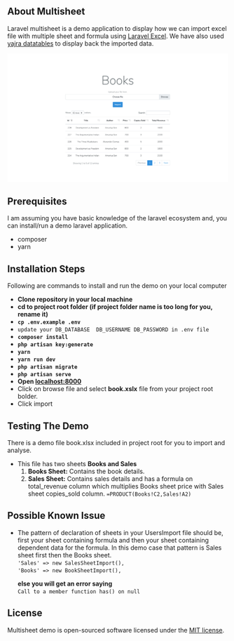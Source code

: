 ## About Multisheet

Laravel multisheet is a demo application to display how we can import excel file with  multiple sheet and formula using [Laravel Excel](https://laravel-excel.com/). We have also used [yajra datatables](https://datatables.yajrabox.com/) to display back the imported data.

![multisheet](/multisheet.png?v=6&s=400)

## Prerequisites
I am assuming you have basic knowledge of the laravel ecosystem and, you can install/run a demo laravel application.
- composer
- yarn

## Installation Steps

Following are commands to install and run the demo on your local computer
- **Clone repository in your local machine**
- **cd to project root folder (if project folder name is too long for you, rename it)**
- **`cp .env.example .env`**
- `update your DB_DATABASE  DB_USERNAME DB_PASSWORD in .env file`
- **`composer install`**
- **`php artisan key:generate`**
- **`yarn`**
- **`yarn run dev`**
- **`php artisan migrate`**
- **`php artisan serve`**
- **Open [localhost:8000](http://localhost:8000)**
- Click on browse file and select **book.xslx** file from your project root bolder.
- Click import

## Testing The Demo
There is a demo file book.xlsx included in project root for you to import and analyse.

- This file has two sheets **Books and Sales** 
  1.  **Books Sheet:** Contains the book details.
  2. **Sales Sheet:**  Contains sales details and has a formula on total_revenue column which multiplies Books sheet price with Sales sheet copies_sold column. 
  `=PRODUCT(Books!C2,Sales!A2)`

## Possible Known Issue

- The pattern of declaration of sheets in your UsersImport file should be, first your sheet containing formula and then your sheet containing dependent data for the formula. In this demo case that pattern is
  Sales sheet first then the Books sheet.  
  `'Sales' => new SalesSheetImport(),`  
    `'Books' => new BookSheetImport(),`  
   
   **else you will get an error saying**   
   `Call to a member function has() on null`
## License

Multisheet demo is open-sourced software licensed under the [MIT license](https://opensource.org/licenses/MIT).
